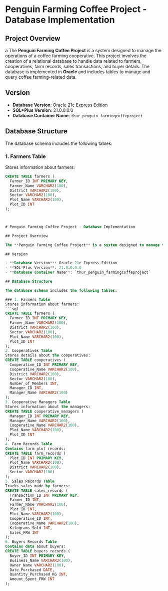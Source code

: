 # Penguin Farming Coffee Project - Database Implementation

## Project Overview
a
The **Penguin Farming Coffee Project** is a system designed to manage the operations of a coffee farming cooperative. This project involves the creation of a relational database to handle data related to farmers, cooperatives, farm records, sales transactions, and buyer details. The database is implemented in **Oracle** and includes tables to manage and query coffee farming-related data.

## Version

- **Database Version**: Oracle 21c Express Edition
- **SQL*Plus Version**: 21.0.0.0.0
- **Database Container Name**: `thur_penguin_farmingcoffeproject`

## Database Structure

The database schema includes the following tables:

### 1. Farmers Table
Stores information about farmers:
```sql
CREATE TABLE farmers (
  Farmer_ID INT PRIMARY KEY,
  Farmer_Name VARCHAR2(100),
  District VARCHAR2(100),
  Sector VARCHAR2(100),
  Plot_Name VARCHAR2(100),
  Plot_ID INT
);



# Penguin Farming Coffee Project - Database Implementation

## Project Overview

The **Penguin Farming Coffee Project** is a system designed to manage the operations of a coffee farming cooperative. This project involves the creation of a relational database to handle data related to farmers, cooperatives, farm records, sales transactions, and buyer details. The database is implemented in **Oracle** and includes tables to manage and query coffee farming-related data.

## Version

- **Database Version**: Oracle 21c Express Edition
- **SQL*Plus Version**: 21.0.0.0.0
- **Database Container Name**: `thur_penguin_farmingcoffeproject`

## Database Structure

The database schema includes the following tables:

### 1. Farmers Table
Stores information about farmers:
```sql
CREATE TABLE farmers (
  Farmer_ID INT PRIMARY KEY,
  Farmer_Name VARCHAR2(100),
  District VARCHAR2(100),
  Sector VARCHAR2(100),
  Plot_Name VARCHAR2(100),
  Plot_ID INT
);
2. Cooperatives Table
Stores details about the cooperatives:
CREATE TABLE cooperatives (
  Cooperative_ID INT PRIMARY KEY,
  Cooperative_Name VARCHAR2(100),
  District VARCHAR2(100),
  Sector VARCHAR2(100),
  Number_of_Members INT,
  Manager_ID INT,
  Manager_Name VARCHAR2(100)
);
3. Cooperative Managers Table
Stores information about the managers:
CREATE TABLE cooperative_managers (
  Manager_ID INT PRIMARY KEY,
  Manager_Name VARCHAR2(100),
  Cooperative_Name VARCHAR2(100),
  Plot_Name VARCHAR2(100),
  Plot_ID INT
);
4. Farm Records Table
Contains farm plot records:
CREATE TABLE farm_records (
  Plot_ID INT PRIMARY KEY,
  Plot_Name VARCHAR2(100),
  District VARCHAR2(100),
  Sector VARCHAR2(100)
);
5. Sales Records Table
Tracks sales made by farmers:
CREATE TABLE sales_records (
  Transaction_ID INT PRIMARY KEY,
  Farmer_ID INT,
  Farmer_Name VARCHAR2(100),
  Plot_ID INT,
  Plot_Name VARCHAR2(100),
  Cooperative_ID INT,
  Cooperative_Name VARCHAR2(100),
  Kilograms_Sold INT,
  Sales_FRW INT
);
6. Buyers Records Table
Contains data about buyers:
CREATE TABLE buyers_records (
  Buyer_ID INT PRIMARY KEY,
  Business_Name VARCHAR2(100),
  Owner_Name VARCHAR2(100),
  Date_Purchased DATE,
  Quantity_Purchased_KG INT,
  Amount_Spent_FRW INT
);






